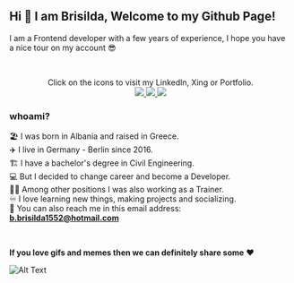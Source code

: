 ## **Hi 👋 I am Brisilda, Welcome to my Github Page!**
I am a Frontend developer with a few years of experience, I hope you have a nice tour on my account 😎

<br/>
<p align="center">
Click on the icons to visit my Linkedln, Xing or Portfolio.
<br/>
<a href="https://www.linkedin.com/in/brisilda-bushi/">
  <img src="https://img.icons8.com/color/48/000000/linkedin.png"/>
</a> 
<a href="https://www.xing.com/profile/Brisilda_Bushi/cv">
  <img src="https://img.icons8.com/color/48/000000/xing.png"/>
</a> 
<a href="https://brisildabushi.com/" >
  <img src="https://img.icons8.com/plasticine/56/000000/resume-website.png"/>
</a>
</p>

### **whoami?**

🏖️ I was born in Albania and raised in Greece.
<br/>
✈️ I live in Germany - Berlin since 2016.
<br/>
🏗️ I have a bachelor's degree in Civil Engineering. 
<br/>
💻 But I decided to change career and become a Developer.
<br/>
👩‍🏫 Among other positions I was also working as a Trainer.
<br/>
♾️ I love learning new things, making projects and socializing.
<br/>
📧 You can also reach me in this email address: **b.brisilda1552@hotmail.com**
<br/>

<br/>

 **If you love gifs and memes then we can definitely share some** ❤️
 <br/>

![Alt Text](https://media.giphy.com/media/l3q2KRkOVYvi8WfU4/giphy.gif?cid=ecf05e47xmxtxoto1asc8h1uhrky7jb8sdgbuhxbfvzp1f90&rid=giphy.gif&ct=g)
